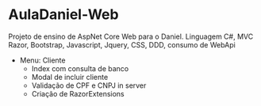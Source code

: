 # AulaDaniel-Web
Projeto de ensino de AspNet Core Web para o Daniel.
Linguagem C#, MVC Razor, Bootstrap, Javascript, Jquery, CSS, DDD, consumo de WebApi

- Menu: Cliente
  - Index com consulta de banco
  - Modal de incluir cliente
  - Validação de CPF e CNPJ in server
  - Criação de RazorExtensions
